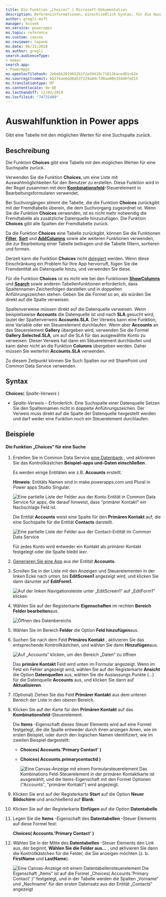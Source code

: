 ```yaml
---
title: Die Funktion „Choices“ | Microsoft-Dokumentation
description: Referenzinformationen, einschließlich Syntax, für die Auswahlfunktion in powerapps
author: gregli-msft
manager: kvivek
ms.service: powerapps
ms.topic: reference
ms.custom: canvas
ms.reviewer: tapanm
ms.date: 06/15/2018
ms.author: gregli
search.audienceType:
- maker
search.app:
- PowerApps
ms.openlocfilehash: 2ebe6b2019652b1f2e59419c718136aced81c62e
ms.sourcegitcommit: 6b27eae6dd8a53f224a8dc7d0aa00e334d6fed15
ms.translationtype: MT
ms.contentlocale: de-DE
ms.lasthandoff: 12/03/2019
ms.locfileid: "74731409"
---
```

# <a name="choices-function-in-power-apps"></a>Auswahlfunktion in Power apps
Gibt eine Tabelle mit den möglichen Werten für eine Suchspalte zurück.

## <a name="description"></a>Beschreibung
Die Funktion **Choices** gibt eine Tabelle mit den möglichen Werten für eine Suchspalte zurück.  

Verwenden Sie die Funktion **Choices**, um eine Liste mit Auswahlmöglichkeiten für den Benutzer zu erstellen. Diese Funktion wird in der Regel zusammen mit dem [**Kombinationsfeld**](../controls/control-combo-box.md)-Steuerelement in Bearbeitungsformularen verwendet.

Bei Suchvorgängen stimmt die Tabelle, die die Funktion **Choices** zurückgibt mit der Fremdtabelle überein, die dem Suchvorgang zugeordnet ist. Wenn Sie die Funktion **Choices** verwenden, ist es nicht mehr notwendig die Fremdtabelle als zusätzliche Datenquelle hinzuzufügen. Die Funktion **Choices** gibt alle Spalten der Fremdtabelle zurück.

Da die Funktion **Choices** eine Tabelle zurückgibt, können Sie die Funktionen [**Filter**](function-filter-lookup.md), [**Sort**](function-sort.md) und [**AddColumns**](function-table-shaping.md) sowie alle weiteren Funktionen verwenden, die zur Bearbeitung einer Tabelle beitragen und die Tabelle filtern, sortieren und formen. 

Derzeit kann die Funktion **Choices** nicht [delegiert](../delegation-overview.md) werden. Wenn diese Einschränkung ein Problem für Ihre App hervorruft, fügen Sie die Fremdentität als Datenquelle hinzu, und verwenden Sie diese. 

Für die Funktion **Choices** ist es nicht wie bei den Funktionen [**ShowColumns**](function-table-shaping.md) und [**Search**](function-filter-lookup.md) sowie anderen Tabellenfunktionen erforderlich, dass Spaltennamen Zeichenfolgen darstellen und in doppelten Anführungszeichen stehen. Geben Sie die Formel so an, als würden Sie direkt auf die Spalte verweisen.

Spaltenverweise müssen direkt auf die Datenquelle verweisen. Wenn beispielsweise **Accounts** die Datenquelle ist und nach **SLA** gesucht wird, lautet der Spaltenverweis **Accounts.SLA**. Der Verweis kann eine Funktion, eine Variable oder ein Steuerelement durchlaufen. Wenn aber **Accounts** an das Steuerelement **Gallery** übergeben wird, verwenden Sie die Formel **Gallery.Selected.SLA**, um auf die SLA für das ausgewählte Konto zu verweisen. Dieser Verweis hat dann ein Steuerelement durchlaufen und kann daher nicht an die Funktion **Columns** übergeben werden. Daher müssen Sie weiterhin **Accounts.SLA** verwenden.

Zu diesem Zeitpunkt können Sie Such Spalten nur mit SharePoint und Common Data Service verwenden.

## <a name="syntax"></a>Syntax
**Choices**( *Spalte-Verweis* )

* *Spalte-Verweis* – Erforderlich.  Eine Suchspalte einer Datenquelle Setzen Sie den Spaltennamen nicht in doppelte Anführungszeichen. Der Verweis muss direkt auf die Spalte der Datenquelle hergestellt werden und darf weder eine Funktion noch ein Steuerelement durchlaufen.

## <a name="examples"></a>Beispiele

#### <a name="choices-for-a-lookup"></a>Die Funktion „Choices“ für eine Suche

1. Erstellen Sie in Common Data Service [eine Datenbank](../../../administrator/create-database.md) , und aktivieren Sie das Kontrollkästchen **Beispiel-apps und-Daten einschließen** .

    Es werden einige Entitäten wie z.B. **Accounts** erstellt.

    **Hinweis**: Entitäts Namen sind in make.powerapps.com und Plural in Power apps Studio Singular.

    ![Eine partielle Liste der Felder aus der Konto Entität in Common Data Service für apps, die darauf hinweist, dass "primärer Kontakt" ein Nachschlage Feld ist.](media/function-choices/entity-account.png)

    Die Entität **Accounts** weist eine Spalte für den **Primären Kontakt** auf, die eine Suchspalte für die Entität **Contacts** darstellt.  

    ![Eine partielle Liste der Felder aus der Contact-Entität im Common Data Service](media/function-choices/entity-contact.png)

    Für jedes Konto wird entweder ein Kontakt als primärer Kontakt festgelegt oder die Spalte bleibt *leer*.

1. [Generieren Sie eine App](../data-platform-create-app.md) aus der Entität **Accounts**.

1. Scrollen Sie in der Liste mit den Anzeigen und Steuerelementen in der linken Ecke nach unten, bis **EditScreen1** angezeigt wird, und klicken Sie dann darunter auf **EditForm1**.

    ![Auf der linken Navigationsleiste unter „EditScreen1“ auf „EditForm1“ klicken](media/function-choices/select-editform.png)

1. Wählen Sie auf der Registerkarte **Eigenschaften** im rechten **Bereich Felder bearbeiten**aus.

    ![Öffnen des Datenbereichs](media/function-choices/open-data-pane.png)

1. Wählen Sie im Bereich **Felder** die Option **Feld hinzufügen**aus.

1. Suchen Sie nach dem Feld **Primäres Kontakt** , aktivieren Sie das entsprechende Kontrollkästchen, und wählen Sie dann **Hinzufügen**aus.

    ![Auf „Accounts“ klicken, um den Bereich „Daten“ zu öffnen](media/function-choices/field-list.png)

    Das **primäre Kontakt** Feld wird unten im Formular angezeigt. Wenn im Feld ein Fehler angezeigt wird, wählen Sie auf der Registerkarte **Ansicht** die Option **Datenquellen** aus, wählen Sie die Auslassungs Punkte (...) für die Datenquelle **Accounts** aus, und klicken Sie dann auf **Aktualisieren**.

1. (Optional) Ziehen Sie das Feld **Primärer Kontakt** aus dem unteren Bereich der Liste in den oberen Bereich.

1. Klicken Sie auf der Karte für den **Primären Kontakt** auf das **Kombinationsfeld**-Steuerelement.

    Die **Items** -Eigenschaft dieses Steuer Elements wird auf eine Formel festgelegt, die die Spalte entweder durch ihren anzeigen Amen, wie im ersten Beispiel, oder durch den logischen Namen identifiziert, wie im zweiten Beispiel dargestellt:

   - **Choices( Accounts.'Primary Contact' )**
   - **Choices( Accounts.primarycontactid )**

     ![Eine Canvas-Anzeige mit einem Formularsteuerelement Das Kombinations Feld-Steuerelement in der primären Kontaktkarte ist ausgewählt, und die Items-Eigenschaft mit den Formel Optionen ("Accounts", "primärer Kontakt") wird angezeigt.](media/function-choices/accounts-primary-contact.png)

1. Klicken Sie erst auf der Registerkarte **Start** auf die Option **Neuer Bildschirm** und anschließend auf **Blank**.

1. Klicken Sie auf der Registerkarte **Einfügen** auf die Option **Datentabelle**.

1. Legen Sie die **Items** -Eigenschaft des **Datentabellen** -Steuer Elements auf diese Formel fest:

     **Choices( Accounts.'Primary Contact' )**

1. Wählen Sie in der Mitte des **Datentabellen** -Steuer Elements den Link aus, der beginnt, **Wählen Sie die Felder aus...** , und aktivieren Sie dann die Kontrollkästchen für die Felder, die Sie anzeigen möchten (z. b. **FirstName** und **LastName**).

     ![Eine Canvas-Anzeige mit einem Datentabellensteuerelement Die Eigenschaft „Items“ ist auf die Formel „Choices( Accounts.'Primary Contact' )“ festgelegt, und in der Tabelle werden die Spalten „Vorname“ und „Nachname“ für den ersten Datensatz aus der Entität „Contacts“ angezeigt](media/function-choices/full-accounts-pc.png)